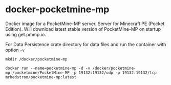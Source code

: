 docker-pocketmine-mp
====================

Docker image for a PocketMine-MP server. Server for Minecraft PE (Pocket Edition). Will download latest stable version of PocketMine-MP on startup using get.pmmp.io.

For Data Persistence crate directory for data files and run the container with option `-v`

```
mkdir /docker/pocketmine-mp

docker run --name=pocketmine-mp -d -v /docker/pocketmine-mp:/pocketmine/PocketMine-MP -p 19132:19132/udp -p 19132:19132/tcp mrhedstrom/pocketmine-mp:latest
```